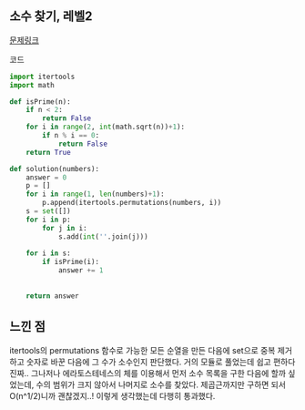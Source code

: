 ## 소수 찾기, 레벨2

[문제링크](https://school.programmers.co.kr/learn/courses/30/lessons/42839)

코드

```python
import itertools
import math

def isPrime(n):
    if n < 2:
        return False
    for i in range(2, int(math.sqrt(n))+1):
        if n % i == 0:
            return False
    return True

def solution(numbers):
    answer = 0
    p = []
    for i in range(1, len(numbers)+1):
        p.append(itertools.permutations(numbers, i))
    s = set([])
    for i in p:
        for j in i:
            s.add(int(''.join(j)))
    
    for i in s:
        if isPrime(i):
            answer += 1
        
    
    return answer
```

## 느낀 점

itertools의 permutations 함수로 가능한 모든 순열을 만든 다음에 set으로 중복 제거하고 숫자로 바꾼 다음에 그 수가 소수인지 판단했다. 거의 모듈로 풀었는데 쉽고 편하다 진짜.. 그나저나 에라토스테네스의 체를 이용해서 먼저 소수 목록을 구한 다음에 할까 싶었는데, 수의 범위가 크지 않아서 나머지로 소수를 찾았다. 제곱근까지만 구하면 되서 O(n^1/2)니까 괜찮겠지..! 이렇게 생각했는데 다행히 통과했다.
